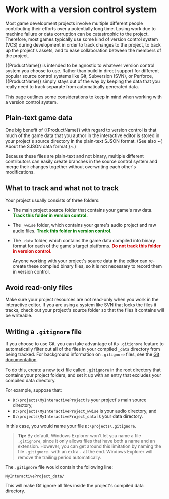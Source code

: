 # Work with a version control system

Most game development projects involve multiple different people contributing their efforts over a potentially long time. Losing work due to machine failure or data corruption can be catastrophic to the project. Therefore, most games typically use some kind of version control system (VCS) during development in order to track changes to the project, to back up the project's assets, and to ease collaboration between the members of the project.

{{ProductName}} is intended to be agnostic to whatever version control system you choose to use. Rather than build in direct support for different popular source control systems like Git, Subversion (SVN), or Perforce, {{ProductName}} simply stays out of the way by keeping the data that you really need to track separate from automatically generated data.

This page outlines some considerations to keep in mind when working with a version control system.

## Plain-text game data

One big benefit of {{ProductName}} with regard to version control is that much of the game data that you author in the interactive editor is stored in your project's source directory in the plain-text SJSON format. (See also ~{ About the SJSON data format }~.)

Because these files are plain-text and not binary, multiple different contributors can easily create branches in the source control system and merge their changes together without overwriting each other's modifications.

## What to track and what not to track

Your project usually consists of three folders:

-	The main project source folder that contains your game's raw data. <span style="color:#007700">**Track this folder in version control.**</span>

-	The `_wwise` folder, which contains your game's audio project and raw audio files. <span style="color:#007700">**Track this folder in version control.**</span>

-	The `_data` folder, which contains the game data compiled into binary format for each of the game's target platforms. <span style="color:#CC0000">**Do not track this folder in version control.**</span>

	Anyone working with your project's source data in the editor can re-create these compiled binary files, so it is not necessary to record them in version control.

## Avoid read-only files

Make sure your project resources are not read-only when you work in the interactive editor. If you are using a system like SVN that locks the files it tracks, check out your project's source folder so that the files it contains will be writeable.

## Writing a `.gitignore` file

If you choose to use Git, you can take advantage of its `.gitignore` feature to automatically filter out all of the files in your compiled `_data` directory from being tracked. For background information on `.gitignore` files, see the [Git documentation](http://git-scm.com/docs/gitignore).

To do this, create a new text file called `.gitignore` in the root directory that contains your project folders, and set it up with an entry that excludes your compiled data directory.

For example, suppose that:

-	`D:\projects\MyInteractiveProject` is your project's main source directory,
-	`D:\projects\MyInteractiveProject_wwise` is your audio directory, and
-	`D:\projects\MyInteractiveProject_data` is your data directory.

In this case, you would name your file `D:\projects\.gitignore`.

>	**Tip:** By default, Windows Explorer won't let you name a file `.gitignore`, since it only allows files that have both a name and an extension. However, you can get around this limitation by naming the file `.gitignore.` with an extra `.` at the end. Windows Explorer will remove the trailing period automatically.

The `.gitignore` file would contain the following line:

~~~
MyInteractiveProject_data/
~~~

This will make Git ignore all files inside the project's compiled data directory.
